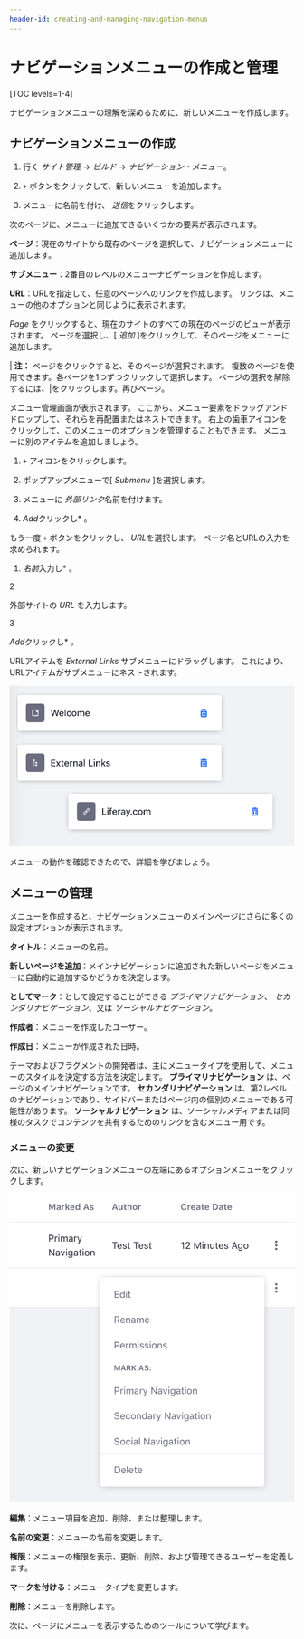 ```yaml
---
header-id: creating-and-managing-navigation-menus
---
```


# ナビゲーションメニューの作成と管理

[TOC levels=1-4]

ナビゲーションメニューの理解を深めるために、新しいメニューを作成します。

## ナビゲーションメニューの作成

1.  行く *サイト管理* → *ビルド* → *ナビゲーション・メニュー*。

2.  `+` ボタンをクリックして、新しいメニューを追加します。

3.  メニューに名前を付け、 *送信*をクリックします。

次のページに、メニューに追加できるいくつかの要素が表示されます。

**ページ**：現在のサイトから既存のページを選択して、ナビゲーションメニューに追加します。

**サブメニュー**：2番目のレベルのメニューナビゲーションを作成します。

**URL**：URLを指定して、任意のページへのリンクを作成します。 リンクは、メニューの他のオプションと同じように表示されます。

*Page* をクリックすると、現在のサイトのすべての現在のページのビューが表示されます。 ページを選択し、[ *追加* ]をクリックして、そのページをメニューに追加します。

| **注：** ページをクリックすると、そのページが選択されます。 複数のページを使用できます。各ページを1つずつクリックして選択します。 ページの選択を解除するには、|をクリックします。再びページ。

メニュー管理画面が表示されます。 ここから、メニュー要素をドラッグアンドドロップして、それらを再配置またはネストできます。 右上の歯車アイコンをクリックして、このメニューのオプションを管理することもできます。 メニューに別のアイテムを追加しましょう。

1.  `+` アイコンをクリックします。

2.  ポップアップメニューで[ *Submenu* ]を選択します。

3.  メニューに *外部リンク*名前を付けます。

4.  *Add*クリックし* 。</p></li> </ol>

もう一度 `+` ボタンをクリックし、 *URL*を選択します。 ページ名とURLの入力を求められます。

1.  *名前*入力し* 。</p></li>

2

外部サイトの *URL* を入力します。

3

*Add*クリックし* 。</p></li> </ol>

URLアイテムを *External Links* サブメニューにドラッグします。 これにより、URLアイテムがサブメニューにネストされます。

![図1：メニューには、標準ページ、サブメニュー、およびサブメニュー内のURLリンクを含めることができます。](../../../../images/basic-nav-menu.png)

メニューの動作を確認できたので、詳細を学びましょう。

## メニューの管理

メニューを作成すると、ナビゲーションメニューのメインページにさらに多くの設定オプションが表示されます。

**タイトル**：メニューの名前。

**新しいページを追加**：メインナビゲーションに追加された新しいページをメニューに自動的に追加するかどうかを決定します。

**としてマーク**：として設定することができる *プライマリナビゲーション*、 *セカンダリナビゲーション*、又は *ソーシャルナビゲーション*。

**作成者**：メニューを作成したユーザー。

**作成日**：メニューが作成された日時。

テーマおよびフラグメントの開発者は、主にメニュータイプを使用して、メニューのスタイルを決定する方法を決定します。 **プライマリナビゲーション** は、ページのメインナビゲーションです。 **セカンダリナビゲーション** は、第2レベルのナビゲーションであり、サイドバーまたはページ内の個別のメニューである可能性があります。 **ソーシャルナビゲーション** は、ソーシャルメディアまたは同様のタスクでコンテンツを共有するためのリンクを含むメニュー用です。

### メニューの変更

次に、新しいナビゲーションメニューの左端にあるオプションメニューをクリックします。

![図2：標準ページ、サブメニュー、サブメニュー内のURLリンクを持つメニューは、さまざまな理由で作成されます。](../../../../images/nav-menu-options.png)

**編集**：メニュー項目を追加、削除、または整理します。

**名前の変更**：メニューの名前を変更します。

**権限**：メニューの権限を表示、更新、削除、および管理できるユーザーを定義します。

**マークを付ける**：メニュータイプを変更します。

**削除**：メニューを削除します。

次に、ページにメニューを表示するためのツールについて学びます。
